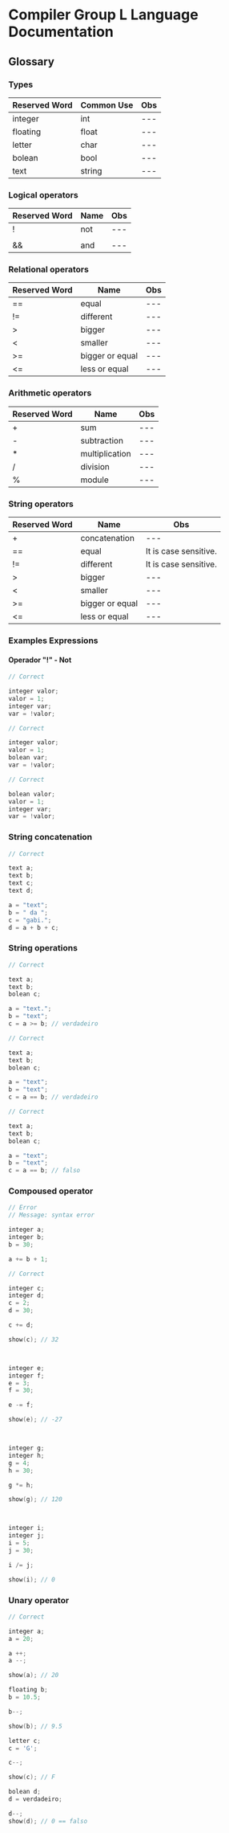 # Compiler Group L Language Documentation 

## Glossary

### Types
| Reserved Word | Common Use | Obs |
|--- |--- |--- |
| integer | int | --- |
| floating | float | --- |
| letter | char | --- |
| bolean | bool | --- |
| text | string | --- |

### Logical operators
| Reserved Word | Name | Obs |
|--- |--- |--- |
| ! | not | --- |
| || | or | --- |
| && | and | --- |

### Relational operators
| Reserved Word | Name | Obs |
|--- |--- |--- |
| == | equal | --- |
| != | different | --- |
| > | bigger | --- |
| < | smaller | --- |
| >= | bigger or equal | --- |
| <= | less or equal | --- |

### Arithmetic operators
| Reserved Word | Name | Obs |
|--- |--- |--- |
| + | sum | --- |
| - | subtraction | --- |
| * | multiplication | --- |
| / | division | --- |
| % | module | --- |

### String operators
| Reserved Word | Name | Obs |
|--- |--- |--- |
| + | concatenation | --- |
| == | equal | It is case sensitive. |
| != | different | It is case sensitive. |
| > | bigger | --- |
| < | smaller | --- |
| >= | bigger or equal | --- |
| <= | less or equal | --- |


### Examples Expressions

#### Operador "!" - Not

```cpp
// Correct

integer valor;
valor = 1;
integer var;
var = !valor;

```

```cpp
// Correct

integer valor;
valor = 1;
bolean var;
var = !valor;

```

```cpp
// Correct

bolean valor;
valor = 1;
integer var;
var = !valor;

```

### String concatenation

```cpp
// Correct

text a;
text b;
text c;
text d;

a = "text";
b = " da ";
c = "gabi.";
d = a + b + c;

```

### String operations

```cpp
// Correct

text a;
text b;
bolean c;

a = "text.";
b = "text";
c = a >= b; // verdadeiro

```

```cpp
// Correct

text a;
text b;
bolean c;

a = "text";
b = "text";
c = a == b; // verdadeiro

```


```cpp
// Correct

text a;
text b;
bolean c;

a = "text";
b = "text";
c = a == b; // falso

```

### Compoused operator

```cpp
// Error
// Message: syntax error 

integer a;
integer b;
b = 30;

a += b + 1;

```

```cpp
// Correct

integer c;
integer d;
c = 2;
d = 30;

c += d;

show(c); // 32



integer e;
integer f;
e = 3;
f = 30;

e -= f;

show(e); // -27



integer g;
integer h;
g = 4;
h = 30;

g *= h;

show(g); // 120



integer i;
integer j;
i = 5;
j = 30;

i /= j;

show(i); // 0

```

### Unary operator

```cpp
// Correct

integer a;
a = 20;

a ++;
a --;

show(a); // 20

floating b;
b = 10.5;

b--;

show(b); // 9.5

letter c;
c = 'G';

c--;

show(c); // F

bolean d;
d = verdadeiro;

d--;
show(d); // 0 == falso

```
